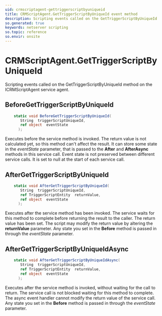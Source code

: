 ```yaml
---
uid: crmscriptagent-gettriggerscriptbyuniqueid
title: CRMScriptAgent.GetTriggerScriptByUniqueId event method
description: Scripting events called on the GetTriggerScriptByUniqueId method on the CRMScriptAgent service agent.
so.generated: true
keywords: netserver scripting
so.topic: reference
so.envir: onsite
---
```

# CRMScriptAgent.GetTriggerScriptByUniqueId

Scripting events called on the <see cref='M:ICRMScriptAgent.GetTriggerScriptByUniqueId'>GetTriggerScriptByUniqueId</see> method on the <see cref='ICRMScriptAgent'>ICRMScriptAgent</see>  service agent.

## BeforeGetTriggerScriptByUniqueId
```cs
    static void BeforeGetTriggerScriptByUniqueId(
       String  triggerScriptUniqueId,
       ref object  eventState
      );
```
Executes before the service method is invoked.
The return value is not calculated yet, so this method can't affect the result.
It can store some state in the *eventState* parameter, that is passed to the **After** and **AfterAsync** methods in this service call.
Event state is not preserved between different service calls. It is set to null at the start of each service call.
## AfterGetTriggerScriptByUniqueId
```cs
    static void AfterGetTriggerScriptByUniqueId(
       String  triggerScriptUniqueId,
       ref TriggerScriptEntity  returnValue,
       ref object  eventState
      );
```
Executes after the service method has been invoked. The service waits for this method to complete before returning the result to the caller.
The return value has been set. The script may modify the return value by altering the **returnValue** parameter.
Any state you set in the **Before** method is passed in through the *eventState* parameter.
## AfterGetTriggerScriptByUniqueIdAsync
```cs
    static void AfterGetTriggerScriptByUniqueIdAsync(
       String  triggerScriptUniqueId,
       ref TriggerScriptEntity  returnValue,
       ref object  eventState
      );
```
Executes after the service method is invoked, without waiting for the call to return.
The service call is not blocked waiting for this method to complete.
The async event handler cannot modify the return value of the service call.
Any state you set in the **Before** method is passed in through the *eventState* parameter.

